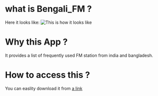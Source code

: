 # what is Bengali_FM ?
Here it looks like:
![This is how it looks like ](//lh3.googleusercontent.com/fAwkUYW3faJiJ_QTZan54EoF8PrqBHROfcet1iS_ixnS2UaYYsEDBg6y65uxyDZUYbw3=h900-rwg)

# Why this App ?
It provides a list of frequently used FM station from india and bangladesh.

# How to access this ?

You can easlity download it from [a link](https://play.google.com/store/apps/details?id=in.peerreview.fmradioindia&hl=en)
